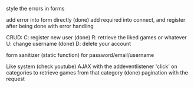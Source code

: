 style the errors in forms

add error into form directly (done)
add required into connect, and register after being done with error handling

CRUD:
C: register new user (done)
R: retrieve the liked games or whatever 
U: change username (done)
D: delete your account 

form sanitizer (static function)
for password/email/username


Like system (check youtube)
AJAX with the addeventlistener 'click' on categories to retrieve games from that category (done)
pagination with the request